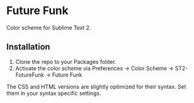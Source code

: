 # Future Funk #
Color scheme for Sublime Text 2.

## Installation ##
1. Clone the repo to your Packages folder.
2. Activate the color scheme via Preferences -> Color Scheme -> ST2-FutureFunk -> Future Funk

The CSS and HTML versions are slightly optimized for their syntax. Set them in your syntax specific settings.


